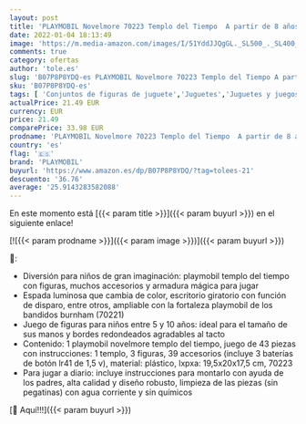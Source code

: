 ```yaml
---
layout: post
title: 'PLAYMOBIL Novelmore 70223 Templo del Tiempo  A partir de 8 años'
date: 2022-01-04 18:13:49
image: 'https://m.media-amazon.com/images/I/51YddJJQgGL._SL500_._SL400_.jpg'
comments: true
category: ofertas
author: 'tole.es'
slug: 'B07P8P8YDQ-es PLAYMOBIL Novelmore 70223 Templo del Tiempo A partir de 8...'
sku: 'B07P8P8YDQ-es'
tags: [ 'Conjuntos de figuras de juguete','Juguetes','Juguetes y juegos','Muñecos y figuras','playmobil', ]
actualPrice: 21.49 EUR
currency: EUR
price: 21.49
comparePrice: 33.98 EUR
prodname: 'PLAYMOBIL Novelmore 70223 Templo del Tiempo  A partir de 8 años'
country: 'es'
flag: '🇪🇸'
brand: 'PLAYMOBIL'
buyurl: 'https://www.amazon.es/dp/B07P8P8YDQ/?tag=tolees-21'
descuento: '36.76'
average: '25.9143283582088'
---
```


En este momento está [{{< param title >}}]({{< param buyurl >}}) en el siguiente enlace!

[![{{< param prodname >}}]({{< param image >}})]({{< param buyurl >}})

🔎:

- Diversión para niños de gran imaginación: playmobil templo del tiempo con figuras, muchos accesorios y armadura mágica para jugar
- Espada luminosa que cambia de color, escritorio giratorio con función de disparo, entre otros, ampliable con la fortaleza playmobil de los bandidos burnham (70221)
- Juego de figuras para niños entre 5 y 10 años: ideal para el tamaño de sus manos y bordes redondeados agradables al tacto
- Contenido: 1 playmobil novelmore templo del tiempo, juego de 43 piezas con instrucciones: 1 templo, 3 figuras, 39 accesorios (incluye 3 baterías de botón lr41 de 1,5 v), material: plástico, lxpxa: 19,5x20x17,5 cm, 70223
- Para jugar a diario: incluye instrucciones para montarlo con ayuda de los padres, alta calidad y diseño robusto, limpieza de las piezas (sin pegatinas) con agua corriente y sin químicos

[🛒 Aquí!!!]({{< param buyurl >}})

